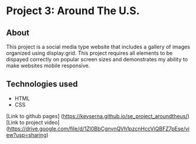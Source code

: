 # Project 3: Around The U.S.

## About

This project is a social media type website that includes a gallery of images organized using display:grid. This project requires all elements to be dispayed correctly on popular screen sizes and demonstrates my ability to make websites mobile responsive.

## Technologies used

- HTML
- CSS

[Link to github pages] (https://kevserna.github.io/se_project_aroundtheus/)
[Link to project video] (https://drive.google.com/file/d/1Zl0BbCgnvnQVh1pzcnHccViQBFZ7pEse/view?usp=sharing)
